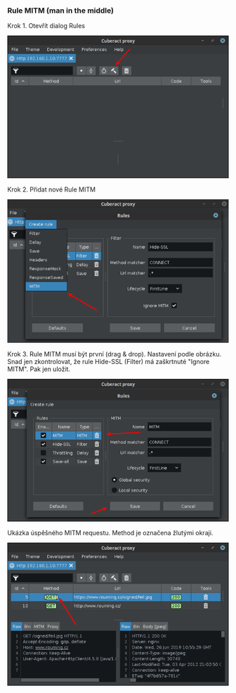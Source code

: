 ### Rule MITM (man in the middle)

Krok 1. Otevřít dialog Rules

![](https://raw.githubusercontent.com/cuberact/cuberact-proxy/master/images/rule-mitm/rule-mitm-01.png)

Krok 2. Přidat nové Rule MITM

![](https://raw.githubusercontent.com/cuberact/cuberact-proxy/master/images/rule-mitm/rule-mitm-02.png)

Krok 3. Rule MITM musí být první (drag & drop). Nastavení podle obrázku. Snad jen zkontrolovat, že rule Hide-SSL (Filter) má zaškrtnuté "Ignore MITM". Pak jen uložit.

![](https://raw.githubusercontent.com/cuberact/cuberact-proxy/master/images/rule-mitm/rule-mitm-03.png)

Ukázka úspěšného MITM requestu. Method je označena žlutými okraji. 

![](https://raw.githubusercontent.com/cuberact/cuberact-proxy/master/images/rule-mitm/rule-mitm-04.png)


